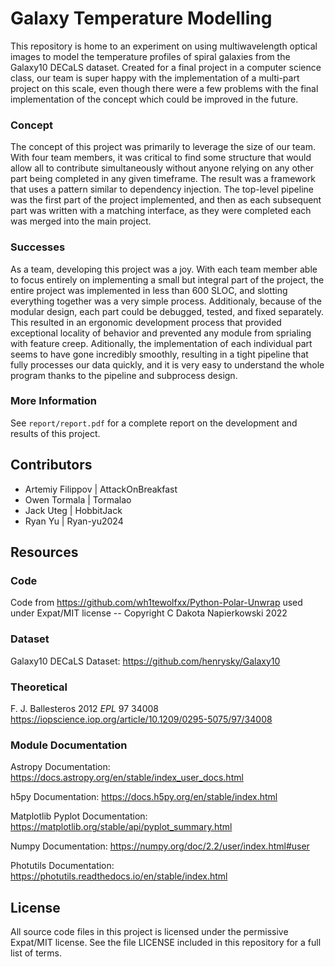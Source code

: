 # Galaxy Temperature Modelling

This repository is home to an experiment on using multiwavelength optical images to model the temperature profiles of spiral galaxies from the Galaxy10 DECaLS dataset.
Created for a final project in a computer science class, our team is super happy with the implementation of a multi-part project on this scale, even though there were a few problems with the final implementation of the concept which could be improved in the future.

### Concept
The concept of this project was primarily to leverage the size of our team.
With four team members, it was critical to find some structure that would allow all to contribute simultaneously without anyone relying on any other part being completed in any given timeframe.
The result was a framework that uses a pattern similar to dependency injection.
The top-level pipeline was the first part of the project implemented, and then as each subsequent part was written with a matching interface, as they were completed each was merged into the main project.

### Successes
As a team, developing this project was a joy.
With each team member able to focus entirely on implementing a small but integral part of the project, the entire project was implemented in less than 600 SLOC, and slotting everything together was a very simple process.
Additionaly, because of the modular design, each part could be debugged, tested, and fixed separately.
This resulted in an ergonomic development process that provided exceptional locality of behavior and prevented any module from sprialing with feature creep.
Aditionally, the implementation of each individual part seems to have gone incredibly smoothly, resulting in a tight pipeline that fully processes our data quickly, and it is very easy to understand the whole program thanks to the pipeline and subprocess design.

### More Information
See `report/report.pdf` for a complete report on the development and results of this project.

## Contributors 
- Artemiy Filippov | AttackOnBreakfast
- Owen Tormala     | Tormalao
- Jack Uteg        | HobbitJack
- Ryan Yu          | Ryan-yu2024

## Resources
### Code
Code from https://github.com/wh1tewolfxx/Python-Polar-Unwrap used under Expat/MIT license -- Copyright C Dakota Napierkowski 2022

### Dataset
Galaxy10 DECaLS Dataset: https://github.com/henrysky/Galaxy10

### Theoretical
F. J. Ballesteros 2012 *EPL* 97 34008 https://iopscience.iop.org/article/10.1209/0295-5075/97/34008

### Module Documentation
Astropy Documentation: https://docs.astropy.org/en/stable/index_user_docs.html

h5py Documentation: https://docs.h5py.org/en/stable/index.html

Matplotlib Pyplot Documentation: https://matplotlib.org/stable/api/pyplot_summary.html

Numpy Documentation: https://numpy.org/doc/2.2/user/index.html#user

Photutils Documentation: https://photutils.readthedocs.io/en/stable/index.html

## License
All source code files in this project is licensed under the permissive Expat/MIT license.
See the file LICENSE included in this repository for a full list of terms.
